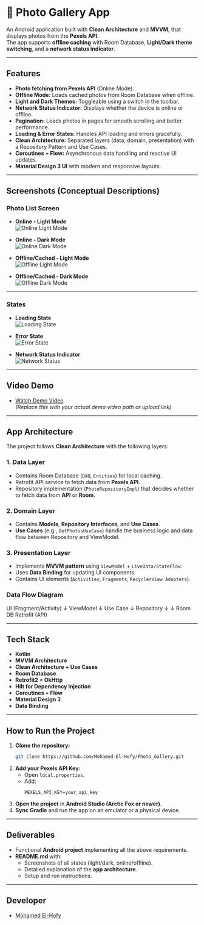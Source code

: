 # 📸 Photo Gallery App

An Android application built with **Clean Architecture** and **MVVM**, that displays photos from the **Pexels API**.  
The app supports **offline caching** with Room Database, **Light/Dark theme switching**, and a **network status indicator**.

---

## **Features**
- **Photo fetching from Pexels API** (Online Mode).
- **Offline Mode:** Loads cached photos from Room Database when offline.
- **Light and Dark Themes:** Toggleable using a switch in the toolbar.
- **Network Status Indicator:** Displays whether the device is online or offline.
- **Pagination:** Loads photos in pages for smooth scrolling and better performance.
- **Loading & Error States:** Handles API loading and errors gracefully.
- **Clean Architecture:** Separated layers (data, domain, presentation) with a Repository Pattern and Use Cases.
- **Coroutines + Flow:** Asynchronous data handling and reactive UI updates.
- **Material Design 3 UI** with modern and responsive layouts.

---

## **Screenshots (Conceptual Descriptions)**

### **Photo List Screen**
- **Online - Light Mode**  
  ![Online Light Mode](./screenshots/online_light.png)

- **Online - Dark Mode**  
  ![Online Dark Mode](./screenshots/online_dark.png)

- **Offline/Cached - Light Mode**  
  ![Offline Light Mode](./screenshots/offline_light.png)

- **Offline/Cached - Dark Mode**  
  ![Offline Dark Mode](./screenshots/offline_dark.png)

---

### **States**
- **Loading State**  
  ![Loading State](./screenshots/loading.png)

- **Error State**  
  ![Error State](./screenshots/error.png)

- **Network Status Indicator**  
  ![Network Status](./screenshots/network_status.png)

---
## **Video Demo**
- [Watch Demo Video](./screenshots/demo_video.mp4)  
  *(Replace this with your actual demo video path or upload link)*

---
## **App Architecture**

The project follows **Clean Architecture** with the following layers:

### **1. Data Layer**
- Contains Room Database (`DAO`, `Entities`) for local caching.
- Retrofit API service to fetch data from **Pexels API**.
- Repository implementation (`PhotoRepositoryImpl`) that decides whether to fetch data from **API** or **Room**.

### **2. Domain Layer**
- Contains **Models**, **Repository Interfaces**, and **Use Cases**.
- **Use Cases** (e.g., `GetPhotosUseCase`) handle the business logic and data flow between Repository and ViewModel.

### **3. Presentation Layer**
- Implements **MVVM pattern** using `ViewModel` + `LiveData/StateFlow`.
- Uses **Data Binding** for updating UI components.
- Contains UI elements (`Activities`, `Fragments`, `RecyclerView Adapters`).

### **Data Flow Diagram**
UI (Fragment/Activity)
↓
ViewModel
↓
Use Case
↓
Repository
↓ ↓
Room DB Retrofit (API)

---

## **Tech Stack**
- **Kotlin**
- **MVVM Architecture**
- **Clean Architecture + Use Cases**
- **Room Database**
- **Retrofit2 + OkHttp**
- **Hilt for Dependency Injection**
- **Coroutines + Flow**
- **Material Design 3**
- **Data Binding**

---

## **How to Run the Project**
1. **Clone the repository:**
    ```bash
    git clone https://github.com/Mohamed-El-Hofy/Photo_Gallery.git
    ```
2. **Add your Pexels API Key:**
   - Open `local.properties`.
   - Add:
     ```properties
     PEXELS_API_KEY=your_api_key
     ```
3. **Open the project** in **Android Studio (Arctic Fox or newer)**.
4. **Sync Gradle** and run the app on an emulator or a physical device.

---

## **Deliverables**
- Functional **Android project** implementing all the above requirements.
- **README.md** with:
  - Screenshots of all states (light/dark, online/offline).
  - Detailed explanation of the **app architecture**.
  - Setup and run instructions.

---



## **Developer**
- [Mohamed El-Hofy](https://github.com/Mohamed-El-Hofy)
